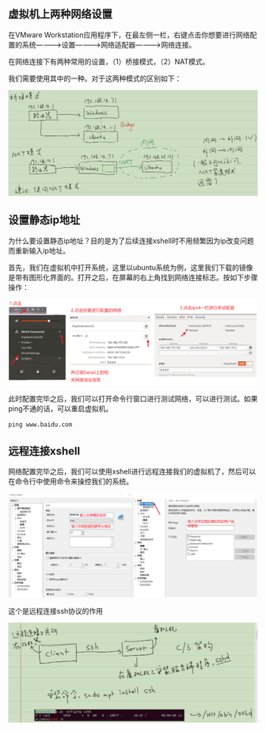 ## 虚拟机上两种网络设置

在VMware Workstation应用程序下，在最左侧一栏，右键点击你想要进行网络配置的系统————>设置————>网络适配器————>网络连接。

在网络连接下有两种常用的设置，（1）桥接模式，（2）NAT模式。

我们需要使用其中的一种。对于这两种模式的区别如下：

![image-20230524185439785](images/image-20230524185439785.png)

## 设置静态ip地址

为什么要设置静态ip地址？目的是为了后续连接xshell时不用频繁因为ip改变问题而重新输入ip地址。

首先，我们在虚拟机中打开系统，这里以ubuntu系统为例，这里我们下载的镜像是带有图形化界面的。打开之后，在屏幕的右上角找到网络连接标志。按如下步骤操作：

![image-20230524192339527](images\静态ip配置.png)

此时配置完毕之后，我们可以打开命令行窗口进行测试网络，可以进行测试。如果ping不通的话，可以重启虚拟机。

```
ping www.baidu.com
```

## 远程连接xshell

网络配置完毕之后，我们可以使用xshell进行远程连接我们的虚拟机了，然后可以在命令行中使用命令来操控我们的系统。

![image-20230524193023071](images\xshell新建会话.png)

这个是远程连接ssh协议的作用

![image-20230524193114741](images/image-20230524193114741.png)